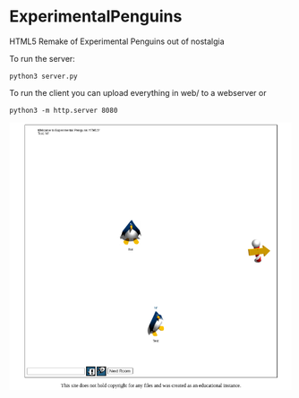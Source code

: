 # ExperimentalPenguins
HTML5 Remake of Experimental Penguins out of nostalgia 

To run the server:
```
python3 server.py
```

To run the client you can upload everything in web/ to a webserver or
```
python3 -m http.server 8080
```

![Image of Experimental Penguins running](/epeng_screenshot.png)
